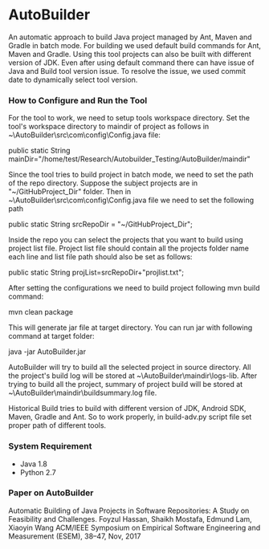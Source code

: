 # AutoBuilder
An automatic approach to build Java project managed by Ant, Maven and Gradle in batch mode. For building we used default build commands for Ant, Maven and Gradle. Using this tool projects can also be built with different version of JDK. Even after using default command there can have issue of Java and Build tool version issue. To resolve the issue, we used commit date to dynamically select tool version.

### How to Configure and Run the Tool
For the tool to work, we need to setup tools workspace directory. Set the tool's workspace directory to maindir of project as follows in ~\AutoBuilder\src\com\config\Config.java file:

public static String mainDir="/home/test/Research/Autobuilder_Testing/AutoBuilder/maindir"

Since the tool tries to build project in batch mode, we need to set the path of the repo directory. Suppose the subject projects are in "~/GitHubProject_Dir" folder. Then in ~\AutoBuilder\src\com\config\Config.java file we need to set the following path

public static String srcRepoDir = "~/GitHubProject_Dir"; 

Inside the repo you can select the projects that you want to build using project list file. Project list file should contain all the projects folder name each line and list file path should also be set as follows:

public static String projList=srcRepoDir+"projlist.txt"; 

After setting the configurations we need to build project following mvn build command:

mvn clean package

This will generate jar file at target directory. You can run jar with following command at target folder:

java -jar AutoBuilder.jar

AutoBuilder will try to build all the selected project in source directory. All the project's build log will be stored at ~\AutoBuilder\maindir\logs-lib. After trying to build all the project, summary of project build will be stored at ~\AutoBuilder\maindir\buildsummary.log file.

Historical Build tries to build with different version of JDK, Android SDK, Maven, Gradle and Ant. So to work properly, in build-adv.py script file set proper path of different tools.

### System Requirement
- Java 1.8
- Python 2.7

### Paper on AutoBuilder

Automatic Building of Java Projects in Software Repositories: A Study on Feasibility and Challenges.
Foyzul Hassan, Shaikh Mostafa, Edmund Lam, Xiaoyin Wang
ACM/IEEE Symposium on Empirical Software Engineering and Measurement (ESEM), 38–47, Nov, 2017




